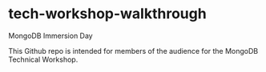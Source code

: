 # tech-workshop-walkthrough
MongoDB Immersion Day 

This Github repo is intended for members of the audience for the MongoDB Technical Workshop. 
